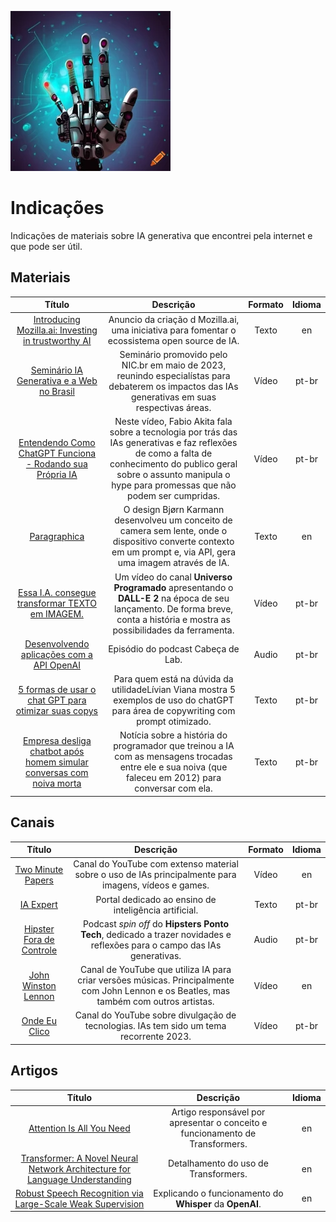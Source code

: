 ![Capa com temática futurísta gegrada pelo Craiyon AI](/img/craiyon_142027_robot_point_finger_in_a_futuristic_background.png)

# Indicações

Indicações de materiais sobre IA generativa que encontrei pela internet e que pode ser útil.

## Materiais

| Título      | Descrição | Formato    |  Idioma  |
| :---:         |    :----:   |    :---:    |  :---:   |
| [Introducing Mozilla.ai: Investing in trustworthy AI](https://blog.mozilla.org/en/mozilla/introducing-mozilla-ai-investing-in-trustworthy-ai/)      | Anuncio da criação d Mozilla.ai, uma iniciativa para fomentar o ecossistema open source de IA.      | Texto   |  en  |
| [Seminário IA Generativa e a Web no Brasil](https://www.youtube.com/watch?v=ft4opLpcVMg&list=PLQq8-9yVHyOZACd2w5EpQOMiNYUt90Jex)      | Seminário promovido pelo NIC.br em maio de 2023, reunindo especialístas para debaterem os impactos das IAs generativas em suas respectivas áreas.      | Vídeo   |  pt-br  |
| [Entendendo Como ChatGPT Funciona - Rodando sua Própria IA](https://www.youtube.com/watch?v=O68y0yRZL1Y)      | Neste vídeo, Fabio Akita fala sobre a tecnologia por trás das IAs generativas e faz reflexões de como a falta de conhecimento do publico geral sobre o assunto manipula o hype para promessas que não podem ser cumpridas.      | Vídeo   |  pt-br  |
| [Paragraphica](https://bjoernkarmann.dk/project/paragraphica)      | O design Bjørn Karmann desenvolveu um conceito de camera sem lente, onde o dispositivo converte contexto em um prompt e, via API, gera uma imagem através de IA.     | Texto   |  en  |
| [Essa I.A. consegue transformar TEXTO em IMAGEM.](https://www.youtube.com/watch?v=Zox9d4gl04k)      | Um vídeo do canal **Universo Programado** apresentando o **DALL-E 2** na época de seu lançamento. De forma breve, conta a história e mostra as possibilidades da ferramenta.      | Vídeo   |  pt-br  |
| [Desenvolvendo aplicações com a API OpenAI](https://radiopublic.com/cabea-de-lab-GZrERl)      | Episódio do podcast Cabeça de Lab.      | Audio   |  pt-br  |
| [5 formas de usar o chat GPT para otimizar suas copys](https://www.linkedin.com/posts/livianviana_copywriter-convers%C3%A3o-copywriting-activity-7075214614929547265-wuOg)      | Para quem está na dúvida da utilidadeLívian Viana mostra 5 exemplos de uso do chatGPT para área de copywriting com prompt otimizado.      |  Texto   |  pt-br  |
| [Empresa desliga chatbot após homem simular conversas com noiva morta](https://olhardigital.com.br/2021/09/19/seguranca/empresa-desliga-chatbot-homem-simular-conversas-noiva-morta/)      |   Notícia sobre a história do programador que treinou a IA com as mensagens trocadas entre ele e sua noiva (que faleceu em 2012) para conversar com ela.      |  Texto   |  pt-br  |

## Canais

| Título      | Descrição | Formato    |  Idioma  |
| :---:         |    :----:   |    :---:    |  :---:   |
| [Two Minute Papers](https://www.youtube.com/@TwoMinutePapers/)      | Canal do YouTube com extenso material sobre o uso de IAs principalmente para imagens, vídeos e games.      | Vídeo   |  en  |
| [IA Expert](https://iaexpert.academy/blog/)      | Portal dedicado ao ensino de inteligência artificial.      |  Texto   |  pt-br  |
| [Hipster Fora de Controle](https://www.hipsters.tech/)      | Podcast *spin off* do **Hipsters Ponto Tech**, dedicado a trazer novidades e reflexões para o campo das IAs generativas.      |  Audio   |  pt-br  |
| [John Winston Lennon](https://www.youtube.com/@calvinkaminski97)      | Canal de YouTube que utiliza IA para criar versões músicas. Principalmente com John Lennon e os Beatles, mas também com outros artistas.      |  Vídeo   |  en  |
| [Onde Eu Clico](https://www.youtube.com/@ondeeuclico)      | Canal do YouTube sobre divulgação de tecnologias. IAs tem sido um tema recorrente 2023.     | Vídeo   |  pt-br  |

## Artigos

| Título      | Descrição |   Idioma  |  
| :---:         |    :----:   |    :---:    |  
| [Attention Is All You Need](https://arxiv.org/abs/1706.03762)      | Artigo responsável por apresentar o conceito e funcionamento de Transformers.     |  en   |
| [Transformer: A Novel Neural Network Architecture for Language Understanding](https://ai.googleblog.com/2017/08/transformer-novel-neural-network.html)      | Detalhamento do uso de Transformers.     |  en   |
| [Robust Speech Recognition via Large-Scale Weak Supervision](https://arxiv.org/abs/2212.04356)      | Explicando o funcionamento do **Whisper** da **OpenAI**.     |  en   |